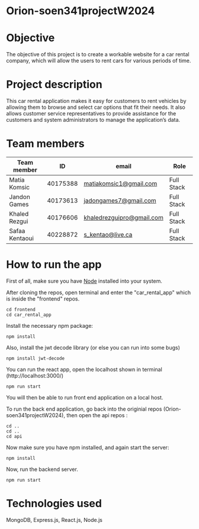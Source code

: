 # Orion-soen341projectW2024
# Objective
The objective of this project is to create a workable website for a car rental company, which will allow the users to rent cars for various periods of time. 

# Project description
This car rental application makes it easy for customers to rent vehicles by allowing them to browse and select car options that fit their needs. It also allows customer service representatives to provide assistance for the customers and system administrators to manage the application’s data.

# Team members
| Team member | ID | email | Role |
|-----|-----|-----|-----|
|Matia Komsic|40175388|matiakomsic1@gmail.com|Full Stack|
|Jandon Games|40173613|jadongames7@gmail.com|Full Stack|
|Khaled Rezgui|40176606|khaledrezguipro@gmail.com|Full Stack|
|Safaa Kentaoui|40228872|s_kentao@live.ca|Full Stack|

# How to run the app
First of all, make sure you have [Node](https://nodejs.org/en) installed into your system. 

After cloning the repos, open terminal and enter the "car_rental_app" which is inside the "frontend" repos. 
```
cd frontend
cd car_rental_app
```
Install the necessary npm package:
```
npm install
```

Also, install the jwt decode library (or else you can run into some bugs)

```
npm install jwt-decode
```
You can run the react app, open the localhost shown in terminal (http://localhost:3000/)
```
npm run start
```
You will then be able to run front end application on a local host. 

To run the back end application, go back into the originial repos (Orion-soen341projectW2024), then open the api repos :
```
cd ..
cd ..
cd api
```

Now make sure you have npm installed, and again start the server:
```
npm install
```
Now, run the backend server.
```
npm run start
```

# Technologies used
MongoDB, Express.js, React.js, Node.js
